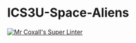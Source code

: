 # ICS3U-Space-Aliens
[![Mr Coxall's Super Linter](https://github.com/ICS3U-Programming-JosephK/ICS3U-Space-Aliens/workflows/Mr%20Coxall's%20Super%20Linter/badge.svg)](https://github.com/ICS3U-Programming-JosephK/ICS3U-Space-Aliens/actions/)
